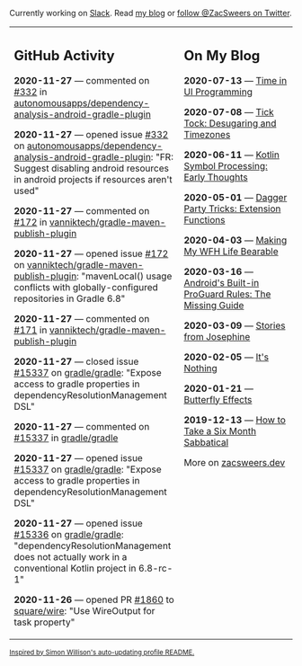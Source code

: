 Currently working on [Slack](https://slack.com/). Read [my blog](https://zacsweers.dev/) or [follow @ZacSweers on Twitter](https://twitter.com/ZacSweers).

<table><tr><td valign="top" width="60%">

## GitHub Activity
<!-- githubActivity starts -->
**2020-11-27** — commented on [#332](https://github.com/autonomousapps/dependency-analysis-android-gradle-plugin/issues/332#issuecomment-735007092) in [autonomousapps/dependency-analysis-android-gradle-plugin](https://api.github.com/repos/autonomousapps/dependency-analysis-android-gradle-plugin)

**2020-11-27** — opened issue [#332](https://api.github.com/repos/autonomousapps/dependency-analysis-android-gradle-plugin/issues/332) on [autonomousapps/dependency-analysis-android-gradle-plugin](https://api.github.com/repos/autonomousapps/dependency-analysis-android-gradle-plugin): "FR: Suggest disabling android resources in android projects if resources aren't used"

**2020-11-27** — commented on [#172](https://github.com/vanniktech/gradle-maven-publish-plugin/issues/172#issuecomment-734991099) in [vanniktech/gradle-maven-publish-plugin](https://api.github.com/repos/vanniktech/gradle-maven-publish-plugin)

**2020-11-27** — opened issue [#172](https://api.github.com/repos/vanniktech/gradle-maven-publish-plugin/issues/172) on [vanniktech/gradle-maven-publish-plugin](https://api.github.com/repos/vanniktech/gradle-maven-publish-plugin): "mavenLocal() usage conflicts with globally-configured repositories in Gradle 6.8"

**2020-11-27** — commented on [#171](https://github.com/vanniktech/gradle-maven-publish-plugin/issues/171#issuecomment-734989184) in [vanniktech/gradle-maven-publish-plugin](https://api.github.com/repos/vanniktech/gradle-maven-publish-plugin)

**2020-11-27** — closed issue [#15337](https://api.github.com/repos/gradle/gradle/issues/15337) on [gradle/gradle](https://api.github.com/repos/gradle/gradle): "Expose access to gradle properties in dependencyResolutionManagement DSL"

**2020-11-27** — commented on [#15337](https://github.com/gradle/gradle/issues/15337#issuecomment-734716494) in [gradle/gradle](https://api.github.com/repos/gradle/gradle)

**2020-11-27** — opened issue [#15337](https://api.github.com/repos/gradle/gradle/issues/15337) on [gradle/gradle](https://api.github.com/repos/gradle/gradle): "Expose access to gradle properties in dependencyResolutionManagement DSL"

**2020-11-27** — opened issue [#15336](https://api.github.com/repos/gradle/gradle/issues/15336) on [gradle/gradle](https://api.github.com/repos/gradle/gradle): "dependencyResolutionManagement does not actually work in a conventional Kotlin project in 6.8-rc-1"

**2020-11-26** — opened PR [#1860](https://api.github.com/repos/square/wire/pulls/1860) to [square/wire](https://api.github.com/repos/square/wire): "Use WireOutput for task property"
<!-- githubActivity ends -->
</td><td valign="top" width="40%">

## On My Blog
<!-- blog starts -->
**2020-07-13** — [Time in UI Programming](https://www.zacsweers.dev/time-in-ui/)

**2020-07-08** — [Tick Tock: Desugaring and Timezones](https://www.zacsweers.dev/ticktock-desugaring-timezones/)

**2020-06-11** — [Kotlin Symbol Processing: Early Thoughts](https://www.zacsweers.dev/kotlin-symbol-processor-early-thoughts/)

**2020-05-01** — [Dagger Party Tricks: Extension Functions](https://www.zacsweers.dev/dagger-party-tricks-extension-functions/)

**2020-04-03** — [Making My WFH Life Bearable](https://www.zacsweers.dev/making-wfh-life-bearable/)

**2020-03-16** — [Android's Built-in ProGuard Rules: The Missing Guide](https://www.zacsweers.dev/android-proguard-rules/)

**2020-03-09** — [Stories from Josephine](https://www.zacsweers.dev/stories-from-josephine/)

**2020-02-05** — [It's Nothing](https://www.zacsweers.dev/its-nothing/)

**2020-01-21** — [Butterfly Effects](https://www.zacsweers.dev/butterfly-effects/)

**2019-12-13** — [How to Take a Six Month Sabbatical](https://www.zacsweers.dev/how-to-take-a-six-month-sabbatical/)
<!-- blog ends -->
More on [zacsweers.dev](https://zacsweers.dev/)
</td></tr></table>

<sub><a href="https://simonwillison.net/2020/Jul/10/self-updating-profile-readme/">Inspired by Simon Willison's auto-updating profile README.</a></sub>